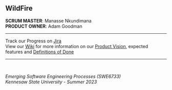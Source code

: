## WildFire
**SCRUM MASTER**: Manasse Nkundimana
<br>
**PRODUCT OWNER**: Adam Goodman

<hr> 
Track our Progress on <a href="https://swe6733-1.atlassian.net/jira/software/projects/SWE/boards/1/backlog">Jira</a>
<br>
View our <a href="https://github.com/SWE6733-1/SWE6733/wiki">Wiki</a> for more information on our <a href="https://github.com/SWE6733-1/SWE6733/wiki/Product-Vision">Product Vision</a>, expected features and 
<a href="https://github.com/SWE6733-1/SWE6733/wiki/Definitions-of-Done">Definitions of Done</a>

<hr>
<br>

*Emerging Software Engineering Processes (SWE6733)*
<br>
*Kennesaw State University - Summer 2023*
